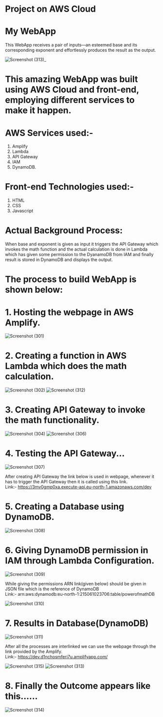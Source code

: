 # Project on AWS Cloud 
# My WebApp
This WebApp receives a pair of inputs—an esteemed base and its corresponding exponent and effortlessly produces the result as the output.

![Screenshot (313)_](https://github.com/KSaiteja05/WebApp/assets/102404293/22091a98-9973-4091-ba47-56c963f275ac)
# This amazing WebApp was built using AWS Cloud and front-end, employing different services to make it happen.
# AWS Services used:-
1. Amplify
2. Lambda
3. API Gateway
4. IAM
5. DynamoDB.
# Front-end Technologies used:-
1. HTML
2. CSS
3. Javascript
# Actual Background Process:
When base and exponent is given as input it triggers the API Gateway which invokes the math function and the actual calculation is done in Lambda which has given some permission to the DyanamoDB from IAM and finally result is stored in DynamoDB and displays the output.
# The process to build WebApp is shown below:
# 1. Hosting the webpage in AWS Amplify.

![Screenshot (301)](https://github.com/KSaiteja05/WebApp/assets/102404293/598f0bcd-f9cc-4e95-819c-d85f3718fbd2)

# 2. Creating a function in AWS Lambda which does the math calculation.
   
![Screenshot (302)](https://github.com/KSaiteja05/WebApp/assets/102404293/e7639d8d-855d-4190-a204-df75ca6b2ed1)
![Screenshot (312)](https://github.com/KSaiteja05/WebApp/assets/102404293/fd8d9b5f-f47a-454a-a95b-e783eddb8788)

# 3. Creating API Gateway to invoke the math functionality.

![Screenshot (304)](https://github.com/KSaiteja05/WebApp/assets/102404293/fcfd7e20-1e97-49f5-a5bf-9bc3b51084bf)
![Screenshot (306)](https://github.com/KSaiteja05/WebApp/assets/102404293/448682f9-de5d-43e7-a649-0ed9c04f5013)

# 4. Testing the API Gateway...

![Screenshot (307)](https://github.com/KSaiteja05/WebApp/assets/102404293/26cbbe32-4cc9-452f-a86c-64d5d4b3bdd6)

After creating API Gateway the link below is used in webpage, whenever it has to trigger the API Gateway then it is called using this link.<br>
Link:- https://3mv0gmp0xa.execute-api.eu-north-1.amazonaws.com/dev

# 5. Creating a Database using DynamoDB.

![Screenshot (308)](https://github.com/KSaiteja05/WebApp/assets/102404293/3144131e-a197-4b6a-ad0c-19b2055d3339)

# 6. Giving DynamoDB permission in IAM through Lambda Configuration.

![Screenshot (309)](https://github.com/KSaiteja05/WebApp/assets/102404293/fe99445b-f803-4191-8a0c-51ee2a42007d)

While giving the permissions ARN link(given below) should be given in JSON file which is the reference of DynamoDB <br>
Link:- arn:aws:dynamodb:eu-north-1:215061023706:table/powerofmathDB

![Screenshot (310)](https://github.com/KSaiteja05/WebApp/assets/102404293/8a8b2bf6-a827-4dbb-9a07-f4147fb15fd6)

# 7. Results in Database(DynamoDB)

![Screenshot (311)](https://github.com/KSaiteja05/WebApp/assets/102404293/390d956a-46a8-4906-8bb6-d317864fc6ba)

After all the processes are interlinked we can use the webpage through the link provided by the  Amplify.<br>
Link:- https://dev.d1nchosmferi7u.amplifyapp.com/

![Screenshot (315)](https://github.com/KSaiteja05/WebApp/assets/102404293/96fec160-4060-4445-b84c-b68fd0154068)
![Screenshot (313)](https://github.com/KSaiteja05/WebApp/assets/102404293/92027b6a-be9c-444d-91d2-abf95172aac2)

# 8. Finally the Outcome appears like this......

![Screenshot (314)](https://github.com/KSaiteja05/WebApp/assets/102404293/b09bd1ec-07ce-4edf-ad79-376d9805e093)
